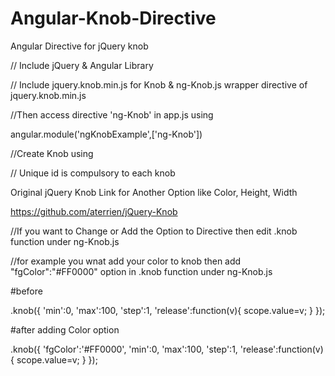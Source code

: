 # Angular-Knob-Directive
Angular Directive for jQuery knob

// Include jQuery & Angular Library
<script src="http://ajax.googleapis.com/ajax/libs/jquery/1.9.0/jquery.min.js"></script>
<script src="http://ajax.googleapis.com/ajax/libs/angularjs/1.2.26/angular.min.js"></script>

// Include jquery.knob.min.js for Knob & ng-Knob.js wrapper directive of jquery.knob.min.js
<script src="lib/jquery.knob.min.js"></script>
<script src="js/Directive/ng-Knob.js"></script>

//Then access directive 'ng-Knob' in app.js using

angular.module('ngKnobExample',['ng-Knob'])

//Create Knob using 

 <ng-knob  ng-model=change id="hh"/>

// Unique id is compulsory to each knob 

Original jQuery Knob Link for Another Option like Color, Height, Width

https://github.com/aterrien/jQuery-Knob

//If you want to Change or Add the Option to Directive then edit .knob function under ng-Knob.js 

//for example you wnat add your color to knob then add  "fgColor":"#FF0000" option in .knob function under ng-Knob.js 

#before 

 .knob({
        'min':0,
        'max':100,
        'step':1,
        'release':function(v){
             scope.value=v;
         }
       });      

#after adding Color option  

 .knob({
        'fgColor':'#FF0000',
        'min':0,
        'max':100,
        'step':1,
        'release':function(v){
             scope.value=v;
         }
       });      